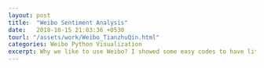 ```yaml
---
layout: post
title:  "Weibo Sentiment Analysis"
date:   2018-10-15 21:03:36 +0530
tourl: "/assets/work/Weibo_TianzhuQin.html"
categories: Weibo Python Visualization
excerpt: Why we like to use Weibo? I showed some easy codes to have little analysis, which turns out to be... <br> <img src="/assets/img/weibo-distribution.png" width="400">
---
```


[jekyll-docs]: https://jekyllrb.com/docs/home
[jekyll-gh]:   https://github.com/jekyll/jekyll
[jekyll-talk]: https://talk.jekyllrb.com/